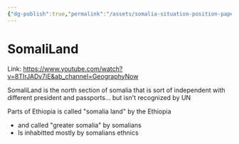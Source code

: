 ```yaml
---
{"dg-publish":true,"permalink":"/assets/somalia-situation-position-paper/research/somali-land/"}
---
```


# SomaliLand

Link: https://www.youtube.com/watch?v=8TIrJADv7iE&ab_channel=GeographyNow

SomaliLand is the north section of somalia that is sort of independent with different president and passports... but isn't recognized by UN

Parts of Ethiopia is called "somalia land" by the Ethiopia

- and called "greater somalia" by somalians
- Is inhabitted mostly by somalians ethnics